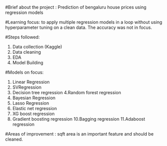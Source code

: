 #Brief about the project : 
Prediction of bengaluru house prices using regression models

#Learning focus: 
to apply multiple regression models in a loop without using hyperparameter tuning on a clean data. The accuracy was not in focus.

#Steps followed:
1. Data collection (Kaggle)
2. Data cleaning
3. EDA
4. Model Building

#Models  on focus:
1. Linear Regression 
2. SVRegression
3. Decision tree regression 
4.Random forest regression
5. Bayesian Regression
6. Lasso Regression
7. Elastic net regression
8. XG boost regression 
9. Gradient boosting regression
10.Bagging regression
11.Adaboost regression

#Areas of improvement : 
sqft area is an important feature and should be cleaned. 
